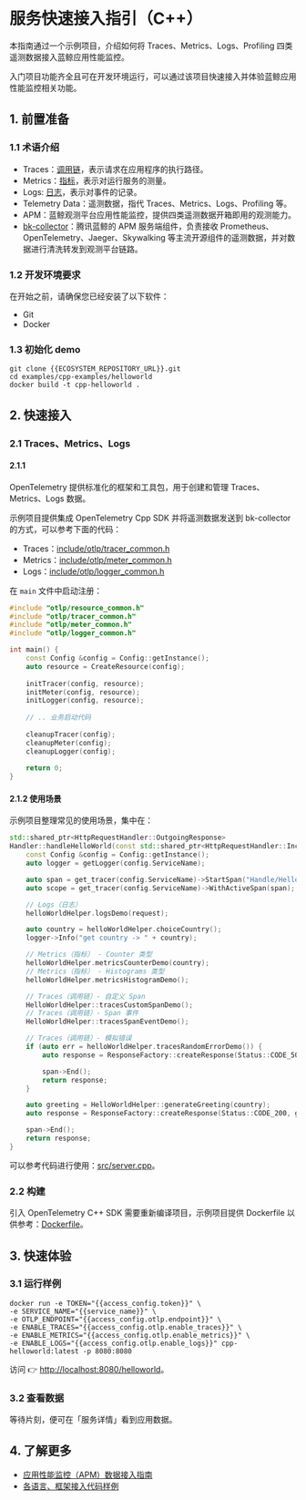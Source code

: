 # 服务快速接入指引（C++）

本指南通过一个示例项目，介绍如何将 Traces、Metrics、Logs、Profiling 四类遥测数据接入蓝鲸应用性能监控。

入门项目功能齐全且可在开发环境运行，可以通过该项目快速接入并体验蓝鲸应用性能监控相关功能。

## 1. 前置准备

### 1.1 术语介绍

* Traces：[调用链](https://opentelemetry.io/docs/concepts/signals/traces/)，表示请求在应用程序的执行路径。
* Metrics：[指标](https://opentelemetry.io/docs/concepts/signals/metrics/)，表示对运行服务的测量。
* Logs: [日志](https://opentelemetry.io/docs/concepts/signals/logs/)，表示对事件的记录。
* Telemetry Data：遥测数据，指代 Traces、Metrics、Logs、Profiling 等。
* APM：蓝鲸观测平台应用性能监控，提供四类遥测数据开箱即用的观测能力。
* [bk-collector](https://github.com/TencentBlueKing/bkmonitor-datalink/tree/master/pkg/collector)：腾讯蓝鲸的 APM 服务端组件，负责接收 Prometheus、OpenTelemetry、Jaeger、Skywalking 等主流开源组件的遥测数据，并对数据进行清洗转发到观测平台链路。

### 1.2 开发环境要求

在开始之前，请确保您已经安装了以下软件： 
* Git
* Docker

### 1.3 初始化 demo

```shell
git clone {{ECOSYSTEM_REPOSITORY_URL}}.git
cd examples/cpp-examples/helloworld
docker build -t cpp-helloworld .
```

## 2. 快速接入

### 2.1 Traces、Metrics、Logs

#### 2.1.1

OpenTelemetry 提供标准化的框架和工具包，用于创建和管理 Traces、Metrics、Logs 数据。

示例项目提供集成 OpenTelemetry Cpp SDK 并将遥测数据发送到 bk-collector 的方式，可以参考下面的代码：
* Traces：[include/otlp/tracer_common.h]({{ECOSYSTEM_CODE_ROOT_URL}}/examples/cpp-examples/helloworld/include/otlp/tracer_common.h)
* Metrics：[include/otlp/meter_common.h]({{ECOSYSTEM_CODE_ROOT_URL}}/examples/cpp-examples/helloworld/include/otlp/meter_common.h)
* Logs：[include/otlp/logger_common.h]({{ECOSYSTEM_CODE_ROOT_URL}}/examples/cpp-examples/helloworld/include/otlp/logger_common.h)

在 `main` 文件中启动注册：

```cpp
#include "otlp/resource_common.h"
#include "otlp/tracer_common.h"
#include "otlp/meter_common.h"
#include "otlp/logger_common.h"

int main() {
    const Config &config = Config::getInstance();
    auto resource = CreateResource(config);
    
    initTracer(config, resource);
    initMeter(config, resource);
    initLogger(config, resource);
    
    // .. 业务启动代码
    
    cleanupTracer(config);
    cleanupMeter(config);
    cleanupLogger(config);
    
    return 0;
}
```

#### 2.1.2 使用场景

示例项目整理常见的使用场景，集中在：

```cpp
std::shared_ptr<HttpRequestHandler::OutgoingResponse>
Handler::handleHelloWorld(const std::shared_ptr<HttpRequestHandler::IncomingRequest> &request) {
    const Config &config = Config::getInstance();
    auto logger = getLogger(config.ServiceName);

    auto span = get_tracer(config.ServiceName)->StartSpan("Handle/HelloWorld");
    auto scope = get_tracer(config.ServiceName)->WithActiveSpan(span);

    // Logs（日志）
    helloWorldHelper.logsDemo(request);

    auto country = helloWorldHelper.choiceCountry();
    logger->Info("get country -> " + country);

    // Metrics（指标） - Counter 类型
    helloWorldHelper.metricsCounterDemo(country);
    // Metrics（指标） - Histograms 类型
    helloWorldHelper.metricsHistogramDemo();

    // Traces（调用链）- 自定义 Span
    HelloWorldHelper::tracesCustomSpanDemo();
    // Traces（调用链）- Span 事件
    HelloWorldHelper::tracesSpanEventDemo();

    // Traces（调用链）- 模拟错误
    if (auto err = helloWorldHelper.tracesRandomErrorDemo()) {
        auto response = ResponseFactory::createResponse(Status::CODE_500, err->what());

        span->End();
        return response;
    }

    auto greeting = HelloWorldHelper::generateGreeting(country);
    auto response = ResponseFactory::createResponse(Status::CODE_200, greeting.c_str());

    span->End();
    return response;
}
```

可以参考代码进行使用：[src/server.cpp]({{ECOSYSTEM_CODE_ROOT_URL}}/examples/cpp-examples/helloworld/src/server.cpp)。

### 2.2 构建

引入 OpenTelemetry C++ SDK 需要重新编译项目，示例项目提供 Dockerfile 以供参考：[Dockerfile]({{ECOSYSTEM_CODE_ROOT_URL}}/examples/cpp-examples/helloworld/Dockerfile)。

## 3. 快速体验

### 3.1 运行样例

```shell
docker run -e TOKEN="{{access_config.token}}" \
-e SERVICE_NAME="{{service_name}}" \
-e OTLP_ENDPOINT="{{access_config.otlp.endpoint}}" \
-e ENABLE_TRACES="{{access_config.otlp.enable_traces}}" \
-e ENABLE_METRICS="{{access_config.otlp.enable_metrics}}" \
-e ENABLE_LOGS="{{access_config.otlp.enable_logs}}" cpp-helloworld:latest -p 8080:8080
```

访问 👉 [http://localhost:8080/helloworld](http://localhost:8080/helloworld)。

### 3.2 查看数据

等待片刻，便可在「服务详情」看到应用数据。

## 4. 了解更多

* [应用性能监控（APM）数据接入指南]({{APM_ACCESS_URL}})
* [各语言、框架接入代码样例]({{ECOSYSTEM_REPOSITORY_URL}})
